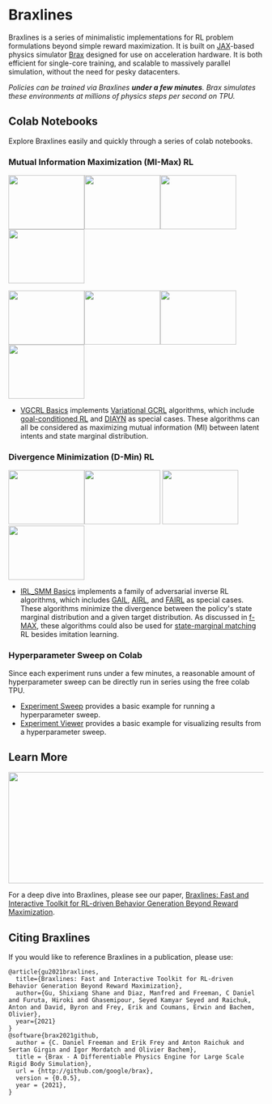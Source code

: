 # Braxlines

Braxlines is a series of minimalistic implementations for RL problem
formulations beyond simple reward maximization.
It is built on [JAX](https://github.com/google/jax)-based physics simulator
[Brax](https://github.com/google/brax) designed for
use on acceleration hardware. It is both efficient for single-core training, and
scalable to massively parallel simulation, without the need for pesky
datacenters.

*Policies can be trained via Braxlines **under a few minutes**. Brax simulates these environments at millions of physics steps per second on TPU.*

## Colab Notebooks

Explore Braxlines easily and quickly through a series of colab notebooks.

### Mutual Information Maximization (MI-Max) RL

<img src="https://github.com/google/brax/raw/main/docs/img/braxlines/ant_diayn.png" width="150" height="107"/><img src="https://github.com/google/brax/raw/main/docs/img/braxlines/ant_diayn_skill1.gif" width="150" height="107"/><img src="https://github.com/google/brax/raw/main/docs/img/braxlines/ant_diayn_skill2.gif" width="150" height="107"/><img src="https://github.com/google/brax/raw/main/docs/img/braxlines/ant_diayn_skill4.gif" width="150" height="107"/>

<img src="https://github.com/google/brax/raw/main/docs/img/braxlines/humanoid_diayn.png" width="150" height="107"/><img src="https://github.com/google/brax/raw/main/docs/img/braxlines/humanoid_diayn_skill1.gif" width="150" height="107"/><img src="https://github.com/google/brax/raw/main/docs/img/braxlines/humanoid_diayn_skill2.gif" width="150" height="107"/><img src="https://github.com/google/brax/raw/main/docs/img/braxlines/humanoid_diayn_skill3.gif" width="150" height="107"/>

* [VGCRL Basics](https://colab.research.google.com/github/google/brax/blob/main/notebooks/braxlines/mimax.ipynb) implements [Variational GCRL](https://arxiv.org/abs/2106.01404) algorithms, which include [goal-conditioned RL](http://citeseerx.ist.psu.edu/viewdoc/summary?doi=10.1.1.51.3077) and [DIAYN](https://arxiv.org/abs/1802.06070) as special cases. These algorithms can all be considered as maximizing mutual information (MI) between latent intents and state marginal distribution.

### Divergence Minimization (D-Min) RL

<img src="https://github.com/google/brax/raw/main/docs/img/braxlines/ant_smm.png" width="150" height="107"/><img src="https://github.com/google/brax/raw/main/docs/img/braxlines/ant_smm.gif" width="150" height="107"/>
<img src="https://github.com/google/brax/raw/main/docs/img/braxlines/humanoid_smm.png" width="150" height="107"/><img src="https://github.com/google/brax/raw/main/docs/img/braxlines/humanoid_smm.gif" width="150" height="107"/>

* [IRL_SMM Basics](https://colab.research.google.com/github/google/brax/blob/main/notebooks/braxlines/dmin.ipynb) implements a family of adversarial inverse RL algorithms, which includes [GAIL](https://arxiv.org/abs/1606.03476), [AIRL](https://arxiv.org/abs/1710.11248), and [FAIRL](https://arxiv.org/abs/1911.02256) as special cases. These algorithms minimize the divergence between the policy's state marginal distribution and a given target distribution. As discussed in [f-MAX](https://arxiv.org/abs/1911.02256), these algorithms could also be used for [state-marginal matching](https://arxiv.org/abs/1906.05274) RL besides imitation learning.

### Hyperparameter Sweep on Colab

Since each experiment runs under a few minutes, a reasonable amount of hyperparameter sweep can be directly run in series using the free colab TPU.

* [Experiment Sweep](https://colab.research.google.com/github/google/brax/blob/main/notebooks/braxlines/experiment_sweep.ipynb) provides a basic example for running a hyperparameter sweep.
* [Experiment Viewer](https://colab.research.google.com/github/google/brax/blob/main/notebooks/braxlines/experiment_viewer.ipynb) provides a basic example for visualizing results from a hyperparameter sweep.

## Learn More

<img src="https://github.com/google/brax/raw/main/docs/img/braxlines/sketches.png" width="540" height="220"/>

For a deep dive into Braxlines, please see
our paper, [Braxlines: Fast and Interactive Toolkit for RL-driven Behavior Generation Beyond Reward Maximization](https://openreview.net/forum?id=-W0LCm8wE2S).

## Citing Braxlines

If you would like to reference Braxlines in a publication, please use:

```
@article{gu2021braxlines,
  title={Braxlines: Fast and Interactive Toolkit for RL-driven Behavior Generation Beyond Reward Maximization},
  author={Gu, Shixiang Shane and Diaz, Manfred and Freeman, C Daniel and Furuta, Hiroki and Ghasemipour, Seyed Kamyar Seyed and Raichuk, Anton and David, Byron and Frey, Erik and Coumans, Erwin and Bachem, Olivier},
  year={2021}
}
@software{brax2021github,
  author = {C. Daniel Freeman and Erik Frey and Anton Raichuk and Sertan Girgin and Igor Mordatch and Olivier Bachem},
  title = {Brax - A Differentiable Physics Engine for Large Scale Rigid Body Simulation},
  url = {http://github.com/google/brax},
  version = {0.0.5},
  year = {2021},
}
```

